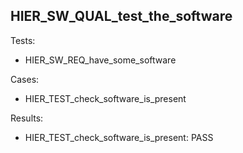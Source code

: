 ## HIER_SW_QUAL_test_the_software

Tests:

- HIER_SW_REQ_have_some_software

Cases:

- HIER_TEST_check_software_is_present

Results:

- HIER_TEST_check_software_is_present: PASS
